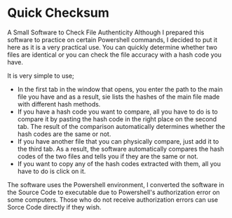 # Quick Checksum
A Small Software to Check File Authenticity
Although I prepared this software to practice on certain Powershell commands, I decided to put it here as it is a very practical use. You can quickly determine whether two files are identical or you can check the file accuracy with a hash code you have.

It is very simple to use; 
- In the first tab in the window that opens, you enter the path to the main file you have and as a result, sie lists the hashes of the main file made with different hash methods.
- If you have a hash code you want to compare, all you have to do is to compare it by pasting the hash code in the right place on the second tab. The result of the comparison automatically determines whether the hash codes are the same or not.
- If you have another file that you can physically compare, just add it to the third tab. As a result, the software automatically compares the hash codes of the two files and tells you if they are the same or not.
- If you want to copy any of the hash codes extracted with them, all you have to do is click on it.

The software uses the Powershell environment, I converted the software in the Source Code to executable due to Powershell's authorization error on some computers. Those who do not receive authorization errors can use Sorce Code directly if they wish.
